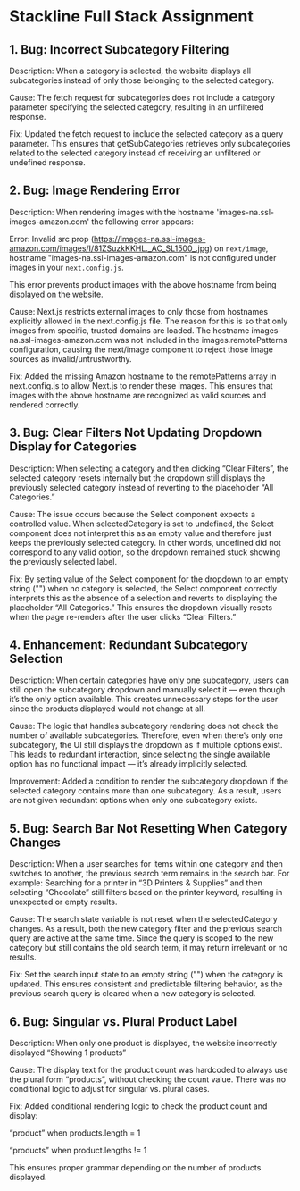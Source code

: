 # Stackline Full Stack Assignment

## 1. Bug: Incorrect Subcategory Filtering

   Description:
   When a category is selected, the website displays all subcategories instead of only those belonging to the selected category.

   Cause:
   The fetch request for subcategories does not include a category parameter specifying the selected category, resulting in an unfiltered response.

   Fix:
   Updated the fetch request to include the selected category as a query parameter. This ensures that getSubCategories retrieves only subcategories related to the selected category instead of receiving an unfiltered or undefined response.

## 2. Bug: Image Rendering Error

   Description: 
   When rendering images with the hostname 'images-na.ssl-images-amazon.com'
   the following error appears:

   Error: Invalid src prop (https://images-na.ssl-images-amazon.com/images/I/81ZSuzkKKHL._AC_SL1500_.jpg) on `next/image`, hostname "images-na.ssl-images-amazon.com" is not configured under images in your `next.config.js`.

   This error prevents product images with the above hostname from being displayed 
   on the website.

   Cause:
   Next.js restricts external images to only those from hostnames explicitly allowed in the next.config.js file. The reason for this is so that only images from specific, trusted domains are loaded. The hostname images-na.ssl-images-amazon.com was not included in the images.remotePatterns configuration, causing the next/image component to reject those image sources as invalid/untrustworthy.

   Fix:
   Added the missing Amazon hostname to the remotePatterns array in next.config.js to allow Next.js to render these images. This ensures that images with the above hostname are recognized as valid sources and rendered correctly. 

## 3. Bug: Clear Filters Not Updating Dropdown Display for Categories
   
   Description: 
   When selecting a category and then clicking “Clear Filters”, the selected category resets internally but the dropdown still displays the previously selected category instead of reverting to the placeholder “All Categories.”

   Cause:
   The issue occurs because the Select component expects a controlled value. When selectedCategory is set to undefined, the Select component does not interpret this as an empty value and therefore just keeps the previously selected category.
   In other words, undefined did not correspond to any valid option, so the dropdown remained stuck showing the previously selected label.

   Fix:
   By setting value of the Select component for the dropdown to an empty string ("") when no category is selected, the Select component correctly interprets this as the absence of a selection and reverts to displaying the placeholder “All Categories.” This ensures the dropdown visually resets when the page re-renders after the user clicks “Clear Filters.”

## 4. Enhancement: Redundant Subcategory Selection

   Description:
   When certain categories have only one subcategory, users can still open the subcategory dropdown and manually select it — even though it’s the only option available. This creates unnecessary steps for the user since the products displayed would not change at all.

   Cause:
   The logic that handles subcategory rendering does not check the number of available subcategories. Therefore, even when there’s only one subcategory, the UI still displays the dropdown as if multiple options exist.
   This leads to redundant interaction, since selecting the single available option has no functional impact — it’s already implicitly selected.

   Improvement:
   Added a condition to render the subcategory dropdown if the selected category contains more than one subcategory. As a result, users are not given redundant options
   when only one subcategory exists.

## 5. Bug: Search Bar Not Resetting When Category Changes

   Description:
   When a user searches for items within one category and then switches to another, the previous search term remains in the search bar.
   For example: Searching for a printer in “3D Printers & Supplies” and then selecting “Chocolate” still filters based on the printer keyword, resulting in unexpected or empty results.

   Cause:
   The search state variable is not reset when the selectedCategory changes. As a result, both the new category filter and the previous search query are active at the same time.
   Since the query is scoped to the new category but still contains the old search term, it may return irrelevant or no results.

   Fix:
   Set the search input state to an empty string ("") when the category is updated. This ensures consistent and predictable filtering behavior, as the previous search query is cleared when a new category is selected.

## 6. Bug: Singular vs. Plural Product Label

   Description:
   When only one product is displayed, the website incorrectly displayed 
   “Showing 1 products”

   Cause:
   The display text for the product count was hardcoded to always use the plural form “products”, without checking the count value. There was no conditional logic to adjust for singular vs. plural cases.

   Fix:
   Added conditional rendering logic to check the product count and display:

   “product” when products.length = 1

   “products” when product.lengths != 1

   This ensures proper grammar depending on the number of products displayed.
